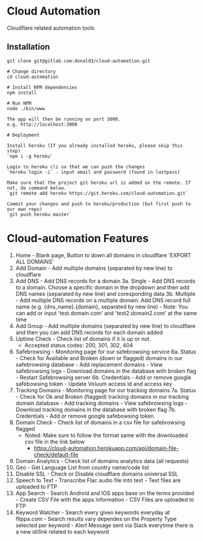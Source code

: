 Cloud Automation
=======================

Cloudflare related automation tools

Installation
---------

```
git clone git@gitlab.com:donald3/cloud-automation.git

# Change directory
cd cloud-automation

# Install NPM dependencies
npm install

# Run NPM
node ./bin/www

The app will then be running on port 3000.
e.g. http://localhost:3000

# Deployment

Install heroku (If you already installed heroku, please skip this step)
`npm i -g heroku`

Login to heroku cli so that we can push the changes
`heroku login -i` - input email and password (found in lastpass)

Make sure that the project git heroku url is added on the remote. If not, do command below.
`git remote add heroku https://git.heroku.com/cloud-automation.git`

Commit your changes and push to heroku/production (but first push to our own repo)
`git push heroku master`

```

Cloud-automation Features
=======================
1. Home - Blank page, Button to down all domains in cloudflare 'EXPORT ALL DOMAINS'
2. Add Domain - Add multiple domains (separated by new line) to cloudflare
3. Add DNS - Add DNS records for a domain
    3a. Single - Add DNS records to a domain. Choose a specific domain in the dropdown and then add DNS names (separated by new line) and coresponding data
    3b. Multiple - Add multiple DNS records on a multiple domain. Add DNS record full name (e.g. {dns_name}.{domain}, separated by new line)
        - Note: You can add or input 'test.domain.com' and 'test2.domain2.com' at the same time
4. Add Group - Add multiple domains (separated by new line) to cloudflare and then you can add DNS records for each domain added
5. Uptime Check - Check list of domains if it is up or not.
    - Accepted status codes: 200, 301, 302, 404
6. Safebrowsing - Monitoring page for our safebrowsing service
    6a. Status  - Check for Available and Broken (down or flagged) domains in our safebrowsing database
                - Add replacement domains
                - View safebrowsing logs
                - Download domains in the database with broken flag
                - Restart Safebrowsing server
    6b. Credentials - Add or remove google safebowsing token
                    - Update Voluum access id and access key
7. Tracking Domains - Monitoring page for our tracking domains
    7a. Status  - Check for Ok and Broken (flagged) tracking domains in our tracking domain database
                - Add tracking domains
                - View safebrowsing logs
                - Download tracking domains in the database with broken flag
    7b. Credentials - Add or remove google safebowsing token
8. Domain Check - Check list of domains in a csv file for safebrowsing flagged
    - Noted: Make sure to follow the format same with the downloaded csv file in the link below
        - https://cloud-automation.herokuapp.com/api/domain-file-check/default-file
9. Domain Analytics - Check list of domains analytics data (all requests)
10. Geo - Get Language List from country name/code list
11. Disable SSL - Check or Disable cloudflare domains universal SSL
12. Speech to Text -  Transcribe Flac audio file into text
                   -  Text files are uploaded to FTP
13. App Search - Search Android and IOS apps base on the terms provided
               - Create CSV File with the apps information
               - CSV Files are uploaded to FTP
14. Keyword Watcher - Search every given keywords everyday at flippa.com
                    - Search results vary dependes on the Property Type selected per keyword
                    - Alert Message sent via Slack everytime there is a new id/link related to each keyword